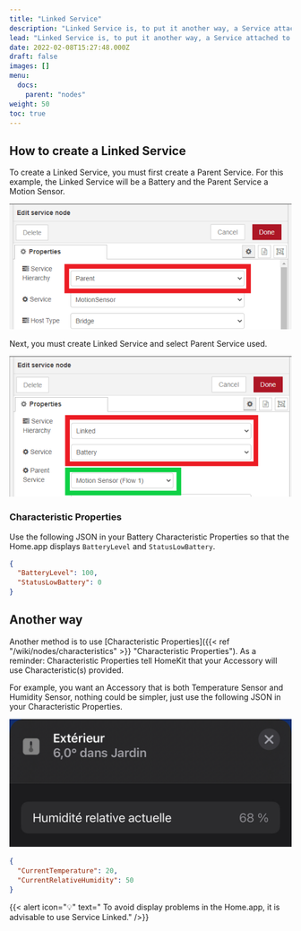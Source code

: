 ```yaml
---
title: "Linked Service"
description: "Linked Service is, to put it another way, a Service attached to the Parent Service"
lead: "Linked Service is, to put it another way, a Service attached to the Parent Service."
date: 2022-02-08T15:27:48.000Z
draft: false
images: []
menu:
  docs:
    parent: "nodes"
weight: 50
toc: true
---
```


## How to create a Linked Service

To create a Linked Service, you must first create a Parent Service. For this example, the Linked Service will be a Battery and the Parent Service a Motion Sensor.

![Create Parent Service](battery_create_parent_service_example.png)

Next, you must create Linked Service and select Parent Service used.

![Create Linked Service](battery_create_linked_service_example.png)

### Characteristic Properties

Use the following JSON in your Battery Characteristic Properties so that the Home.app displays `BatteryLevel` and `StatusLowBattery`.

```json
{
  "BatteryLevel": 100,
  "StatusLowBattery": 0
}
```

## Another way

Another method is to use [Characteristic Properties]({{< ref "/wiki/nodes/characteristics" >}} "Characteristic Properties").
As a reminder: Characteristic Properties tell HomeKit that your Accessory will use Characteristic(s) provided.

For example, you want an Accessory that is both Temperature Sensor and Humidity Sensor, nothing could be simpler, just use the following JSON in your Characteristic Properties.

![Another Way example](other_way_example.png)

```json
{
  "CurrentTemperature": 20,
  "CurrentRelativeHumidity": 50
}
```

{{< alert icon="💡" text=" To avoid display problems in the Home.app, it is advisable to use Service Linked." />}}
